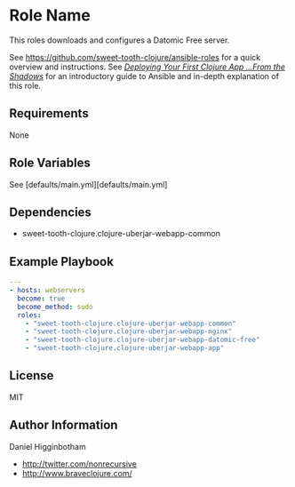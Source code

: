 Role Name
=========

This roles downloads and configures a Datomic Free server.

See https://github.com/sweet-tooth-clojure/ansible-roles for a quick
overview and instructions. See
[_Deploying Your First Clojure App ...From the Shadows_](http://www.braveclojure.com/quests/deploy/)
for an introductory guide to Ansible and in-depth explanation of this
role.

Requirements
------------

None

Role Variables
--------------

See [defaults/main.yml][defaults/main.yml]

Dependencies
------------

- sweet-tooth-clojure.clojure-uberjar-webapp-common

Example Playbook
----------------

```yaml
---
- hosts: webservers
  become: true
  become_method: sudo
  roles:
    - "sweet-tooth-clojure.clojure-uberjar-webapp-common"
    - "sweet-tooth-clojure.clojure-uberjar-webapp-nginx"
    - "sweet-tooth-clojure.clojure-uberjar-webapp-datomic-free"
    - "sweet-tooth-clojure.clojure-uberjar-webapp-app"
```

License
-------

MIT

Author Information
------------------

Daniel Higginbotham

* http://twitter.com/nonrecursive
* http://www.braveclojure.com/
